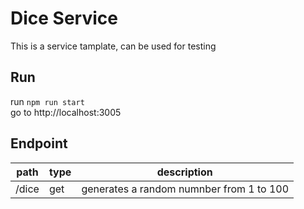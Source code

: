 # Dice Service

This is a service tamplate, can be used for testing

## Run
run ```npm run start```  
go to http://localhost:3005

## Endpoint
| path | type | description |
| --- | --- | --- |
| /dice | get | generates a random numnber from 1 to 100 |